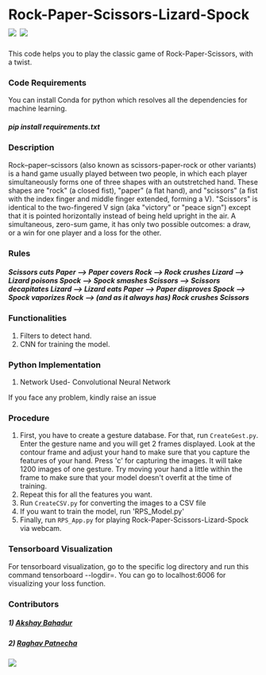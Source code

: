 # Rock-Paper-Scissors-Lizard-Spock [![](https://img.shields.io/github/license/sourcerer-io/hall-of-fame.svg?colorB=ff0000)](https://github.com/akshaybahadur21/Emojinator/blob/master/LICENSE.md)  [![](https://img.shields.io/badge/Akshay-Bahadur-brightgreen.svg?colorB=ff0000)](https://akshaybahadur.com)
This code helps you to play the classic game of Rock-Paper-Scissors, with a twist.

### Code Requirements
You can install Conda for python which resolves all the dependencies for machine learning.

##### pip install requirements.txt

### Description
Rock–paper–scissors (also known as scissors-paper-rock or other variants) is a hand game usually played between two people, in which each player simultaneously forms one of three shapes with an outstretched hand. These shapes are "rock" (a closed fist), "paper" (a flat hand), and "scissors" (a fist with the index finger and middle finger extended, forming a V). "Scissors" is identical to the two-fingered V sign (aka "victory" or "peace sign") except that it is pointed horizontally instead of being held upright in the air. A simultaneous, zero-sum game, it has only two possible outcomes: a draw, or a win for one player and a loss for the other.

### Rules
##### Scissors cuts Paper --> Paper covers Rock --> Rock crushes Lizard --> Lizard poisons Spock --> Spock smashes Scissors --> Scissors decapitates Lizard --> Lizard eats Paper --> Paper disproves Spock --> Spock vaporizes Rock --> (and as it always has) Rock crushes Scissors 


### Functionalities
1) Filters to detect hand.
2) CNN for training the model.


### Python  Implementation

1) Network Used- Convolutional Neural Network

If you face any problem, kindly raise an issue

### Procedure

1) First, you have to create a gesture database. For that, run `CreateGest.py`. Enter the gesture name and you will get 2 frames displayed. Look at the contour frame and adjust your hand to make sure that you capture the features of your hand. Press 'c' for capturing the images. It will take 1200 images of one gesture. Try moving your hand a little within the frame to make sure that your model doesn't overfit at the time of training.
2) Repeat this for all the features you want.
3) Run `CreateCSV.py` for converting the images to a CSV file
4) If you want to train the model, run 'RPS_Model.py'
5) Finally, run `RPS_App.py` for playing Rock-Paper-Scissors-Lizard-Spock via webcam.

### Tensorboard Visualization

For tensorboard visualization, go to the specific log directory and run this command tensorboard --logdir=. You can go to localhost:6006 for visualizing your loss function.

### Contributors

##### 1) [Akshay Bahadur](https://github.com/akshaybahadur21/)
##### 2) [Raghav Patnecha](https://github.com/raghavpatnecha)
 
 
<img src="https://github.com/akshaybahadur21/BLOB/blob/master/RPS.gif">





